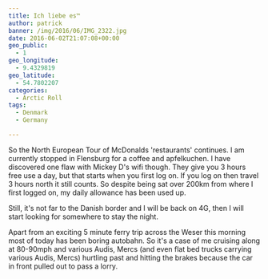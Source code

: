 ```yaml
---
title: Ich liebe es™
author: patrick
banner: /img/2016/06/IMG_2322.jpg
date: 2016-06-02T21:07:08+00:00
geo_public:
  - 1
geo_longitude:
  - 9.4329819
geo_latitude:
  - 54.7802207
categories:
  - Arctic Roll
tags:
  - Denmark
  - Germany

---
```

So the North European Tour of McDonalds 'restaurants' continues. I am currently stopped in Flensburg for a coffee and apfelkuchen. I have discovered one flaw with Mickey D's wifi though. They give you 3 hours free use a day, but that starts when you first log on. If you log on then travel 3 hours north it still counts. So despite being sat over 200km from where I first logged on, my daily allowance has been used up.

Still, it's not far to the Danish border and I will be back on 4G, then I will start looking for somewhere to stay the night.

Apart from an exciting 5 minute ferry trip across the Weser this morning most of today has been boring autobahn. So it's a case of me cruising along at 80-90mph and various Audis, Mercs (and even flat bed trucks carrying various Audis, Mercs) hurtling past and hitting the brakes because the car in front pulled out to pass a lorry.